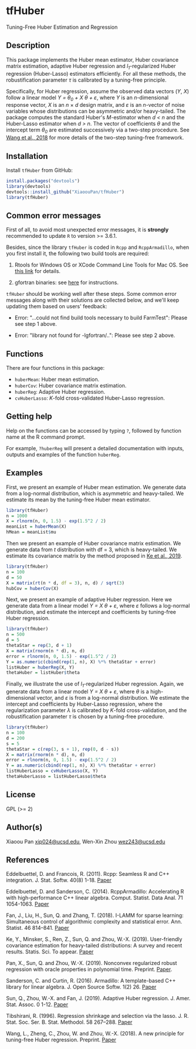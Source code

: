 # tfHuber

Tuning-Free Huber Estimation and Regression

## Description

This package implements the Huber mean estimator, Huber covariance matrix estimation, adaptive Huber regression and *l<sub>1</sub>*-regularized Huber regression (Huber-Lasso) estimators efficiently. For all these methods, the robustification parameter *&tau;* is calibrated by a tuning-free principle.

Specifically, for Huber regression, assume the observed data vectors (*Y*, *X*) follow a linear model *Y = &theta;<sub>0</sub> + X &theta; + &epsilon;*, where *Y* is an *n*-dimensional response vector, *X* is an *n* &times; *d* design matrix, and *&epsilon;* is an *n*-vector of noise variables whose distributions can be asymmetric and/or heavy-tailed. The package computes the standard Huber's *M*-estimator when *d < n* and the Huber-Lasso estimator when *d > n*. The vector of coefficients *&theta;* and the intercept term *&theta;<sub>0</sub>* are estimated successively via a two-step procedure. See [Wang et al., 2018](https://www.math.ucsd.edu/~wez243/Tuning_Free.pdf) for more details of the two-step tuning-free framework.

## Installation

Install `tfHuber` from GitHub:

```r
install.packages("devtools")
library(devtools)
devtools::install_github("XiaoouPan/tfHuber")
library(tfHuber)
```

## Common error messages

First of all, to avoid most unexpected error messages, it is **strongly** recommended to update `R` to version >= 3.6.1.

Besides, since the library `tfHuber` is coded in `Rcpp` and `RcppArmadillo`, when you first install it, the following two build tools are required:

1. Rtools for Windows OS or XCode Command Line Tools for Mac OS. See [this link](https://support.rstudio.com/hc/en-us/articles/200486498-Package-Development-Prerequisites) for details.

2. gfortran binaries: see [here](https://gcc.gnu.org/wiki/GFortranBinaries#MacOS) for instructions.

`tfHuber` should be working well after these steps. Some common error messages along with their solutions are collected below, and we'll keep updating them based on users' feedback:

* Error: "...could not find build tools necessary to build FarmTest": Please see step 1 above.

* Error: "library not found for -lgfortran/..": Please see step 2 above.

## Functions

There are four functions in this package: 

* `huberMean`: Huber mean estimation.
* `huberCov`: Huber covariance matrix estimation.
* `huberReg`: Adaptive Huber regression.
* `cvHuberLasso`: *K*-fold cross-validated Huber-Lasso regression.

## Getting help

Help on the functions can be accessed by typing `?`, followed by function name at the R command prompt. 

For example, `?huberReg` will present a detailed documentation with inputs, outputs and examples of the function `huberReg`.

## Examples 

First, we present an example of Huber mean estimation. We generate data from a log-normal distribution, which is asymmetric and heavy-tailed. We estimate its mean by the tuning-free Huber mean estimator.

```r
library(tfHuber)
n = 1000
X = rlnorm(n, 0, 1.5) - exp(1.5^2 / 2)
meanList = huberMean(X)
hMean = meanList$mu
```

Then we present an example of Huber covariance matrix estimation. We generate data from *t* distribution with df = 3, which is heavy-tailed. We estimate its covariance matrix by the method proposed in [Ke et al., 2019](https://arxiv.org/abs/1811.01520).

```r
library(tfHuber)
n = 100
d = 50
X = matrix(rt(n * d, df = 3), n, d) / sqrt(3)
hubCov = huberCov(X)
```

Next, we present an example of adaptive Huber regression. Here we generate data from a linear model *Y = X &theta; + &epsilon;*, where *&epsilon;* follows a log-normal distribution, and estimate the intercept and coefficients by tuning-free Huber regression.

```r
library(tfHuber)
n = 500
d = 5
thetaStar = rep(3, d + 1)
X = matrix(rnorm(n * d), n, d)
error = rlnorm(n, 0, 1.5) - exp(1.5^2 / 2)
Y = as.numeric(cbind(rep(1, n), X) %*% thetaStar + error)
listHuber = huberReg(X, Y)
thetaHuber = listHuber$theta
```

Finally, we illustrate the use of *l<sub>1</sub>*-regularized Huber regression. Again, we generate data from a linear model *Y = X &theta; + &epsilon;*, where *&theta;* is a high-dimensional vector, and *&epsilon;* is from a log-normal distribution. We estimate the intercept and coefficients by Huber-Lasso regression, where the regularization parameter *&lambda;* is calibrated by *K*-fold cross-validation, and the robustification parameter *&tau;* is chosen by a tuning-free procedure.

```r
library(tfHuber)
n = 100
d = 200
s = 5
thetaStar = c(rep(3, s + 1), rep(0, d - s))
X = matrix(rnorm(n * d), n, d)
error = rlnorm(n, 0, 1.5) - exp(1.5^2 / 2)
Y = as.numeric(cbind(rep(1, n), X) %*% thetaStar + error)
listHuberLasso = cvHuberLasso(X, Y)
thetaHuberLasso = listHuberLasso$theta
```

## License

GPL (>= 2)

## Author(s)

Xiaoou Pan <xip024@ucsd.edu>, Wen-Xin Zhou <wez243@ucsd.edu> 

## References

Eddelbuettel, D. and Francois, R. (2011). Rcpp: Seamless R and C++ integration. J. Stat. Softw. 40(8) 1-18. [Paper](http://dirk.eddelbuettel.com/code/rcpp/Rcpp-introduction.pdf)

Eddelbuettel, D. and Sanderson, C. (2014). RcppArmadillo: Accelerating R with high-performance C++ linear algebra. Comput. Statist. Data Anal. 71 1054-1063. [Paper](http://dirk.eddelbuettel.com/papers/RcppArmadillo.pdf)

Fan, J., Liu, H., Sun, Q. and Zhang, T. (2018). I-LAMM for sparse learning: Simultaneous control of algorithmic complexity and statistical error. Ann. Statist. 46 814–841. [Paper](https://projecteuclid.org/euclid.aos/1522742437)

Ke, Y., Minsker, S., Ren, Z., Sun, Q. and Zhou, W.-X. (2019). User-friendly covariance estimation for heavy-tailed distributions: A survey and recent results. Statis. Sci. To appear. [Paper](https://arxiv.org/abs/1811.01520)

Pan, X., Sun, Q. and Zhou, W.-X. (2019). Nonconvex regularized robust regression with oracle properties in polynomial time. Preprint. [Paper](https://arxiv.org/abs/1907.04027).

Sanderson, C. and Curtin, R. (2016). Armadillo: A template-based C++ library for linear algebra. J. Open Source Softw. 1(2) 26. [Paper](http://conradsanderson.id.au/pdfs/sanderson_armadillo_joss_2016.pdf)

Sun, Q., Zhou, W.-X. and Fan, J. (2019). Adaptive Huber regression. J. Amer. Stat. Assoc. 0 1-12. [Paper](https://www.tandfonline.com/doi/abs/10.1080/01621459.2018.1543124)

Tibshirani, R. (1996). Regression shrinkage and selection via the lasso. J. R. Stat. Soc. Ser. B. Stat. Methodol. 58 267–288. [Paper](https://www.jstor.org/stable/2346178?seq=1#metadata_info_tab_contents)

Wang, L., Zheng, C., Zhou, W. and Zhou, W.-X. (2018). A new principle for tuning-free Huber regression. Preprint. [Paper](https://www.math.ucsd.edu/~wez243/Tuning_Free.pdf)
